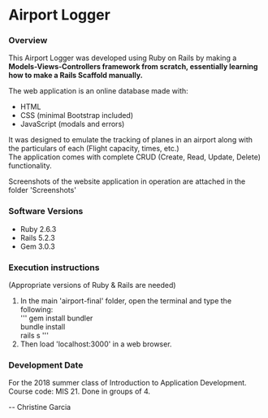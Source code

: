# Airport Logger
### Overview  
This Airport Logger was developed using Ruby on Rails by making a **Models-Views-Controllers framework from scratch, essentially learning how to make a Rails Scaffold manually.**
  
The web application is an online database made with:
- HTML  
- CSS (minimal Bootstrap included)  
- JavaScript (modals and errors)  
   
It was designed to emulate the tracking of planes in an airport along with the particulars of each (Flight capacity, times, etc.)  
The application comes with complete CRUD (Create, Read, Update, Delete) functionality.  
  
Screenshots of the website application in operation are attached in the folder 'Screenshots'  
  
### Software Versions
- Ruby 2.6.3
- Rails 5.2.3
- Gem 3.0.3

### Execution instructions
(Appropriate versions of Ruby & Rails are needed)  
1) In the main 'airport-final' folder, open the terminal and type the following:  
	'''
	gem install bundler  
	bundle install  
	rails s 
	'''
2) Then load 'localhost:3000' in a web browser.  

### Development Date
For the 2018 summer class of Introduction to Application Development. Course code: MIS 21. Done in groups of 4.

-- Christine Garcia

